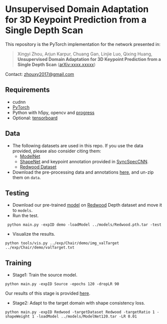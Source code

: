# Unsupervised Domain Adaptation for 3D Keypoint Prediction from a Single Depth Scan

This repository is the PyTorch implementation for the network presented in:

> Xingyi Zhou, Arjun Karpur, Chuang Gan, Linjie Luo, Qixing Huang, 
> **Unsupervised Domain Adaptation for 3D Keypoint Prediction from a Single Depth Scan**
> ([arXiv:xxxx.xxxxx](https://arxiv.org/abs/xxxx.xxxxx))

Contact: [zhouxy2017@gmail.com](mailto:zhouxy2017@gmail.com)

## Requirements
- cudnn
- [PyTorch](http://pytorch.org/)
- Python with h5py, opencv and [progress](https://anaconda.org/conda-forge/progress)
- Optional: [tensorboard](https://www.tensorflow.org/get_started/summaries_and_tensorboard) 

## Data
- The following datasets are used in this repo. If you use the data provided, please also consider citing them:
  - [ModelNet](http://modelnet.cs.princeton.edu/)
  - [ShapeNet](https://www.shapenet.org/) and keypoint annotation provided in [SyncSpecCNN](https://github.com/ericyi/SyncSpecCNN).
  - [Redwood Dataset](http://redwood-data.org/3dscan/dataset.html?c=chair)
- Download the pre-processing data and annotations [here](https://drive.google.com/open?id=10QGzsukvkeOceqRu8bsfpEaFECRTZCZi), and un-zip them on `data`. 

## Testing
- Download our pre-trained [model](https://drive.google.com/open?id=1nXNPHr8UffI79yT0fBPOy-mTb5iqoYe6) on [Redwood](http://redwood-data.org/3dscan/dataset.html?c=chair) Depth dataset and move it to `models`.
- Run the test.
```
 python main.py -expID demo -loadModel ../models/Redwood.pth.tar -test
```
- Visualize the results.
```
python tools/vis.py ../exp/Chair/demo/img_valTarget ../exp/Chair/demo/valTarget.txt
```

## Training
- Stage1: Train the source model.
```
python main.py -expID Source -epochs 120 -dropLR 90
```

Our results of this stage is provided [here](https://drive.google.com/file/d/1UtlL7moKtNoVGyqWGRn8_c_57dwiqlVm/view?usp=sharing). 

- Stage2: Adapt to the target domain with shape consistency loss.
```
python main.py -expID Redwood -targetDataset Redwood -targetRatio 1 -shapeWeight 1 -loadModel ../models/ModelNet120.tar -LR 0.01
```






